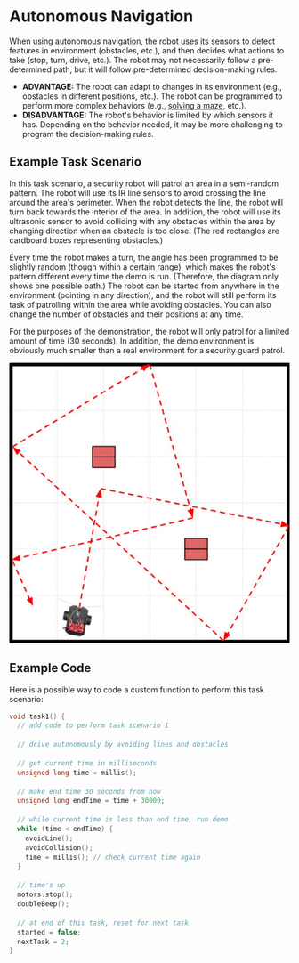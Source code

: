 # Autonomous Navigation

When using autonomous navigation, the robot uses its sensors to detect features in environment \(obstacles, etc.\), and then decides what actions to take \(stop, turn, drive, etc.\). The robot may not necessarily follow a pre-determined path, but it will follow pre-determined decision-making rules.

* **ADVANTAGE:**  The robot can adapt to changes in its environment \(e.g., obstacles in different positions, etc.\). The robot can be programmed to perform more complex behaviors \(e.g., [solving a maze](https://www.instructables.com/id/Robot-Maze-Solver/), etc.\).
* **DISADVANTAGE:**  The robot's behavior is limited by which sensors it has. Depending on the behavior needed, it may be more challenging to program the decision-making rules.

## Example Task Scenario

In this task scenario, a security robot will patrol an area in a semi-random pattern. The robot will use its IR line sensors to avoid crossing the line around the area's perimeter. When the robot detects the line, the robot will turn back towards the interior of the area. In addition, the robot will use its ultrasonic sensor to avoid colliding with any obstacles within the area by changing direction when an obstacle is too close. \(The red rectangles are cardboard boxes representing obstacles.\)

Every time the robot makes a turn, the angle has been programmed to be slightly random \(though within a certain range\), which makes the robot's pattern different every time the demo is run. \(Therefore, the diagram only shows one possible path.\) The robot can be started from anywhere in the environment \(pointing in any direction\), and the robot will still perform its task of patrolling within the area while avoiding obstacles. You can also change the number of obstacles and their positions at any time.

For the purposes of the demonstration, the robot will only patrol for a limited amount of time \(30 seconds\). In addition, the demo environment is obviously much smaller than a real environment for a security guard patrol.

![](../../.gitbook/assets/robot-demo4.jpg)

## Example Code

Here is a possible way to code a custom function to perform this task scenario:

```cpp
void task1() {
  // add code to perform task scenario 1

  // drive autonomously by avoiding lines and obstacles

  // get current time in milliseconds
  unsigned long time = millis();
  
  // make end time 30 seconds from now
  unsigned long endTime = time + 30000; 

  // while current time is less than end time, run demo
  while (time < endTime) {
    avoidLine();
    avoidCollision();
    time = millis(); // check current time again
  }

  // time's up
  motors.stop();
  doubleBeep();

  // at end of this task, reset for next task
  started = false;
  nextTask = 2;
}
```



